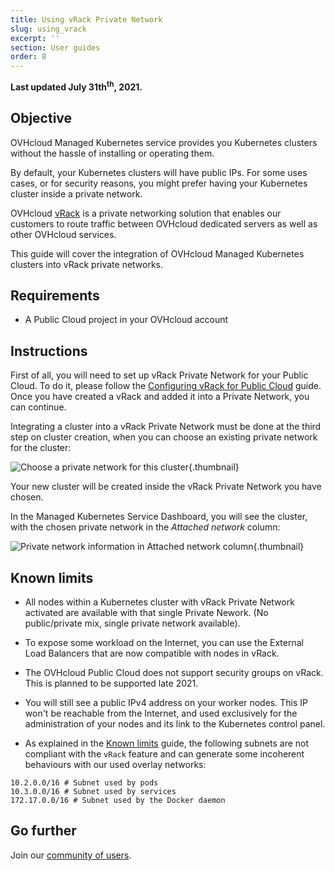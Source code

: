 ```yaml
---
title: Using vRack Private Network
slug: using_vrack
excerpt: ''
section: User guides
order: 8
---
```


**Last updated July 31th<sup>th</sup>, 2021.**

<style>
 pre {
     font-size: 14px;
 }
 pre.console {
   background-color: #300A24; 
   color: #ccc;
   font-family: monospace;
   padding: 5px;
   margin-bottom: 5px;
 }
 pre.console code {
   border: solid 0px transparent;
   font-family: monospace !important;
   font-size: 0.75em;
   color: #ccc;
 }
 .small {
     font-size: 0.75em;
 }
</style>

## Objective

OVHcloud Managed Kubernetes service provides you Kubernetes clusters without the hassle of installing or operating them. 

By default, your Kubernetes clusters will have public IPs. For some uses cases, or for security reasons, you might prefer having your Kubernetes cluster inside a private network. 

OVHcloud [vRack](https://www.ovh.ie/solutions/vrack/) is a private networking solution that enables our customers to route traffic between OVHcloud dedicated servers as well as other OVHcloud services. 

This guide will cover the integration of OVHcloud Managed Kubernetes clusters into vRack private networks.

## Requirements

- A Public Cloud project in your OVHcloud account

## Instructions

First of all, you will need to set up vRack Private Network for your Public Cloud. To do it, please follow the [Configuring vRack for Public Cloud](../../public-cloud/public-cloud-vrack/) guide. Once you have created a vRack and added it into a Private Network, you can continue. 

Integrating a cluster into a vRack Private Network must be done at the third step on cluster creation, when you can choose an existing private network for the cluster:

![Choose a private network for this cluster](images/using-vrack-01.png){.thumbnail}

Your new cluster will be created inside the vRack Private Network you have chosen.

In the Managed Kubernetes Service Dashboard, you will see the cluster, with the chosen private network in the *Attached network* column:

![Private network information in Attached network column](images/using-vrack-02.png){.thumbnail}


## Known limits

- All nodes within a Kubernetes cluster with vRack Private Network activated are available with that single Private Nework. (No public/private mix, single private network available).
- To expose some workload on the Internet, you can use the External Load Balancers that are now compatible with nodes in vRack.

- The OVHcloud Public Cloud does not support security groups on vRack. This is planned to be supported late 2021.

- You will still see a public IPv4 address on your worker nodes. This IP won't be reachable from the Internet, and used exclusively for the administration of your nodes and its link to the Kubernetes control panel.

- As explained in the [Known limits](../known-limits/) guide, the following subnets are not compliant with the `vRack` feature and can generate some incoherent behaviours with our used overlay networks:

```
10.2.0.0/16 # Subnet used by pods
10.3.0.0/16 # Subnet used by services
172.17.0.0/16 # Subnet used by the Docker daemon
```


## Go further

Join our [community of users](https://community.ovh.com/en/).
